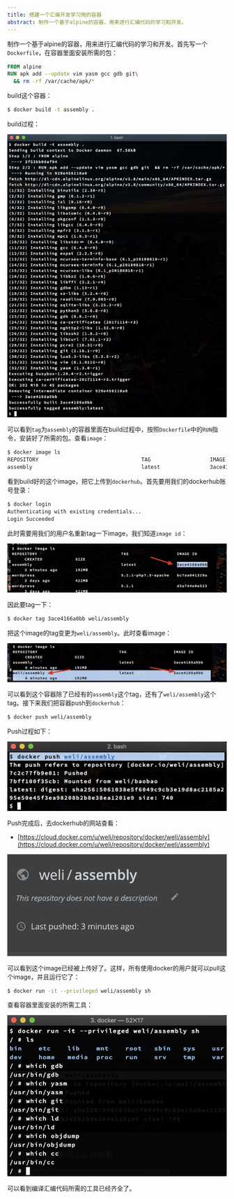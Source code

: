 ```yaml
---
title: 搭建一个汇编开发学习用的容器
abstract: 制作一个基于alpine的容器，用来进行汇编代码的学习和开发。
---
```




制作一个基于alpine的容器，用来进行汇编代码的学习和开发。首先写一个`Dockerfile`，在容器里面安装所需的包：

```dockerfile
FROM alpine
RUN apk add --update vim yasm gcc gdb git\
  && rm -rf /var/cache/apk/*
```

build这个容器：

```bash
$ docker build -t assembly .
```

build过程：

![](https://raw.githubusercontent.com/liweinan/blogpic2019/master/data/may08/3E707097-BFC6-4F0D-8989-EDC7BF90B651.png)

可以看到`tag`为`assembly`的容器里面在build过程中，按照`Dockerfile`中的`RUN`指令，安装好了所需的包。查看`image`：

```bash
$ docker image ls
REPOSITORY                                 TAG                   IMAGE ID            CREATED             SIZE
assembly                                   latest                3ace4166a0bb        3 minutes ago       192MB
```

看到build好的这个image，把它上传到`dockerhub`。首先要用我们的dockerhub账号登录：

```bash
$ docker login
Authenticating with existing credentials...
Login Succeeded
```

此时需要用我们的用户名重新tag一下image，我们知道`image id`：

![](https://raw.githubusercontent.com/liweinan/blogpic2019/master/data/may08/3CE9047E-039E-4A10-89A5-3C8728C61AE0.png)

因此要tag一下：

```bash
$ docker tag 3ace4166a0bb weli/assembly
```

把这个image的tag变更为`weli/assembly`。此时查看image：

![](https://raw.githubusercontent.com/liweinan/blogpic2019/master/data/may08/BD6F24CB-45DF-4D86-BADC-76AE2DBC83AF.png)

可以看到这个容器除了已经有的`assembly`这个tag，还有了`weli/assembly`这个tag。接下来我们把容器push到`dockerhub`：

```bash
$ docker push weli/assembly
```

Push过程如下：

![](https://raw.githubusercontent.com/liweinan/blogpic2019/master/data/may08/F8AF631B-F19D-44E6-B386-FC7DD7C7F99B.png)

Push完成后，去dockerhub的网站查看：

* [https://cloud.docker.com/u/weli/repository/docker/weli/assembly](https://cloud.docker.com/u/weli/repository/docker/weli/assembly) 

![](https://raw.githubusercontent.com/liweinan/blogpic2019/master/data/may08/6D431DF0-2633-450F-90A6-DFB6B3680285.png)

可以看到这个image已经被上传好了。这样，所有使用docker的用户就可以pull这个image，并且运行它了：

```bash
$ docker run -it --privileged weli/assembly sh
```

查看容器里面安装的所需工具：

![](https://raw.githubusercontent.com/liweinan/blogpic2019/master/data/may08/660C9642-47E0-4622-A4F8-03184EF3F6AC.png)

可以看到编译汇编代码所需的工具已经齐全了。


